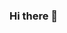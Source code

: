 ### Hi there 👋

<!--
**vinicin-gameplays/vinicin-gameplays** is a ✨ _special_ ✨ repository because its `README.md` (this file) appears on your GitHub profile.

Here are some ideas to get you started:

- 🔭 I’m currently working on ... school and html/css coder(starter)
- 🌱 I’m currently learning ... html css and python
- 🤔 I’m looking for help with ... programing in general
- 💬 Ask me about ... games, i'll probably know the answer
- 📫 How to reach me: ... viniciuscarelli08@gmail.com and also my discord :vinicingameplays__
- ⚡ Fun fact: ... im actualy bad at some video-games, but i play them a lot, lol
-->
